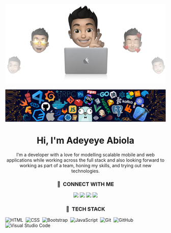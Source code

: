 <p align="center"><img src="https://raw.githubusercontent.com/KevinPatel04/KevinPatel04/master/cover-thompson.png"></p>
<p align="center"><img src="https://raw.githubusercontent.com/KevinPatel04/KevinPatel04/master/header.png"></p>

<h1 align="center">Hi, I'm Adeyeye Abiola </h1>
<p align="center" width="150px">I'm a developer with a love for modelling scalable mobile and web applications while working across the full stack and also looking forward to working as part of a team, honing my skills, and trying out new technologies.</p>

  <div align="center">

  ### :link: &nbsp;CONNECT WITH ME

  <a href="https://linkedin.com/in/abioladeyeye"><img src="https://img.shields.io/badge/-ABIOLADEYEYE-0077B5?style=for-the-badge&logo=Linkedin&logoColor=white" /></a>
  <a href="mailto:abioladeyeye@gmail.com"><img src="https://img.shields.io/badge/-ABIOLADEYEYE@GMAIL.COM-D14836?style=for-the-badge&logo=Gmail&logoColor=white" /></a>
  <a href="https://instagram.com/abioladeyeye"><img src="https://img.shields.io/badge/-ABIOLADEYEYE-E4405F?style=for-the-badge&logo=Instagram&logoColor=white" /></a>
  <a href="https://twitter.com/abioIa"><img src="https://img.shields.io/badge/-ABIOLA-1DA1F2?style=for-the-badge&logo=twitter&logoColor=white" /></a>
  </div>
  
  
  <div align="center">
  
  ### :link: &nbsp;TECH STACK
  
  </div>
  
  ![HTML](https://img.shields.io/badge/-HTML-05122A?style=flat&logo=HTML5)&nbsp;
  ![CSS](https://img.shields.io/badge/-CSS-05122A?style=flat&logo=CSS3&logoColor=1572B6)&nbsp;
  ![Bootstrap](https://img.shields.io/badge/-Bootstrap-05122A?style=flat&logo=bootstrap&logoColor=563D7C)&nbsp;
  ![JavaScript](https://img.shields.io/badge/-JavaScript-05122A?style=flat&logo=javascript)&nbsp;
  ![Git](https://img.shields.io/badge/-Git-05122A?style=flat&logo=git)&nbsp;
  ![GitHub](https://img.shields.io/badge/-GitHub-05122A?style=flat&logo=github)&nbsp;
  ![Visual Studio Code](https://img.shields.io/badge/-Visual%20Studio%20Code-05122A?style=flat&logo=visual-studio-code&logoColor=007ACC)&nbsp;
